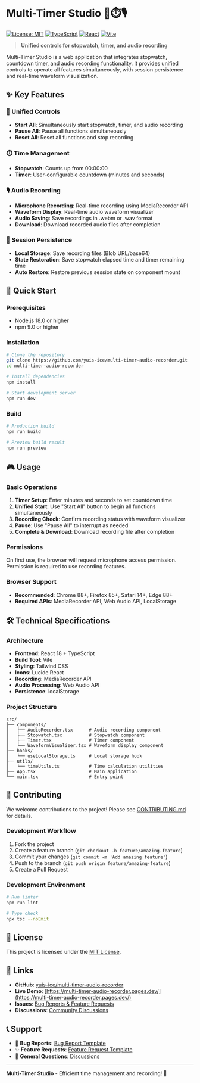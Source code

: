 # Multi-Timer Studio 🎯⏱️🎙️

[![License: MIT](https://img.shields.io/badge/License-MIT-yellow.svg)](https://opensource.org/licenses/MIT)
[![TypeScript](https://img.shields.io/badge/TypeScript-007ACC?logo=typescript&logoColor=white)](https://typescriptlang.org)
[![React](https://img.shields.io/badge/React-20232A?logo=react&logoColor=61DAFB)](https://reactjs.org)
[![Vite](https://img.shields.io/badge/Vite-646CFF?logo=vite&logoColor=white)](https://vitejs.dev)

> **Unified controls for stopwatch, timer, and audio recording**

Multi-Timer Studio is a web application that integrates stopwatch, countdown timer, and audio recording functionality. It provides unified controls to operate all features simultaneously, with session persistence and real-time waveform visualization.

## ✨ Key Features

### 🎯 Unified Controls
- **Start All**: Simultaneously start stopwatch, timer, and audio recording
- **Pause All**: Pause all functions simultaneously
- **Reset All**: Reset all functions and stop recording

### ⏱️ Time Management
- **Stopwatch**: Counts up from 00:00:00
- **Timer**: User-configurable countdown (minutes and seconds)

### 🎙️ Audio Recording
- **Microphone Recording**: Real-time recording using MediaRecorder API
- **Waveform Display**: Real-time audio waveform visualizer
- **Audio Saving**: Save recordings in .webm or .wav format
- **Download**: Download recorded audio files after completion

### 💾 Session Persistence
- **Local Storage**: Save recording files (Blob URL/base64)
- **State Restoration**: Save stopwatch elapsed time and timer remaining time
- **Auto Restore**: Restore previous session state on component mount

## 🚀 Quick Start

### Prerequisites

- Node.js 18.0 or higher
- npm 9.0 or higher

### Installation

```bash
# Clone the repository
git clone https://github.com/yuis-ice/multi-timer-audio-recorder.git
cd multi-timer-audio-recorder

# Install dependencies
npm install

# Start development server
npm run dev
```

### Build

```bash
# Production build
npm run build

# Preview build result
npm run preview
```

## 🎮 Usage

### Basic Operations

1. **Timer Setup**: Enter minutes and seconds to set countdown time
2. **Unified Start**: Use "Start All" button to begin all functions simultaneously
3. **Recording Check**: Confirm recording status with waveform visualizer
4. **Pause**: Use "Pause All" to interrupt as needed
5. **Complete & Download**: Download recording file after completion

### Permissions

On first use, the browser will request microphone access permission. Permission is required to use recording features.

### Browser Support

- **Recommended**: Chrome 88+, Firefox 85+, Safari 14+, Edge 88+
- **Required APIs**: MediaRecorder API, Web Audio API, LocalStorage

## 🛠️ Technical Specifications

### Architecture

- **Frontend**: React 18 + TypeScript
- **Build Tool**: Vite
- **Styling**: Tailwind CSS
- **Icons**: Lucide React
- **Recording**: MediaRecorder API
- **Audio Processing**: Web Audio API
- **Persistence**: localStorage

### Project Structure

```
src/
├── components/
│   ├── AudioRecorder.tsx      # Audio recording component
│   ├── Stopwatch.tsx          # Stopwatch component
│   ├── Timer.tsx              # Timer component
│   └── WaveformVisualizer.tsx # Waveform display component
├── hooks/
│   └── useLocalStorage.ts     # Local storage hook
├── utils/
│   └── timeUtils.ts           # Time calculation utilities
├── App.tsx                    # Main application
└── main.tsx                   # Entry point
```

## 🤝 Contributing

We welcome contributions to the project! Please see [CONTRIBUTING.md](CONTRIBUTING.md) for details.

### Development Workflow

1. Fork the project
2. Create a feature branch (`git checkout -b feature/amazing-feature`)
3. Commit your changes (`git commit -m 'Add amazing feature'`)
4. Push to the branch (`git push origin feature/amazing-feature`)
5. Create a Pull Request

### Development Environment

```bash
# Run linter
npm run lint

# Type check
npx tsc --noEmit
```

## 📝 License

This project is licensed under the [MIT License](LICENSE).

## 🔗 Links

- **GitHub**: [yuis-ice/multi-timer-audio-recorder](https://github.com/yuis-ice/multi-timer-audio-recorder)
- **Live Demo**: [https://multi-timer-audio-recorder.pages.dev/](https://multi-timer-audio-recorder.pages.dev/)
- **Issues**: [Bug Reports & Feature Requests](https://github.com/yuis-ice/multi-timer-audio-recorder/issues)
- **Discussions**: [Community Discussions](https://github.com/yuis-ice/multi-timer-audio-recorder/discussions)

## 📞 Support

- 🐛 **Bug Reports**: [Bug Report Template](https://github.com/yuis-ice/multi-timer-audio-recorder/issues/new?template=bug_report.yml)
- ✨ **Feature Requests**: [Feature Request Template](https://github.com/yuis-ice/multi-timer-audio-recorder/issues/new?template=feature_request.yml)
- 💬 **General Questions**: [Discussions](https://github.com/yuis-ice/multi-timer-audio-recorder/discussions)

---

**Multi-Timer Studio** - Efficient time management and recording! 🎉